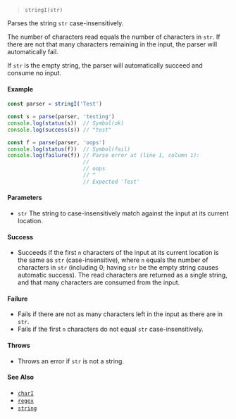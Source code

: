 <!--
 Copyright (c) 2020 Thomas J. Otterson
 
 This software is released under the MIT License.
 https://opensource.org/licenses/MIT
-->

> `stringI(str)`

Parses the string `str` case-insensitively.

The number of characters read equals the number of characters in `str`. If there are not that many characters remaining in the input, the parser will automatically fail.

If `str` is the empty string, the parser will automatically succeed and consume no input.

#### Example

```javascript
const parser = stringI('Test')

const s = parse(parser, 'testing')
console.log(status(s))  // Symbol(ok)
console.log(success(s)) // "test"

const f = parse(parser, 'oops')
console.log(status(f))  // Symbol(fail)
console.log(failure(f)) // Parse error at (line 1, column 1):
                        //
                        // oops
                        // ^
                        // Expected 'Test'
```

#### Parameters

* `str` The string to case-insensitively match against the input at its current location.

#### Success

* Succeeds if the first `n` characters of the input at its current location is the same as `str` (case-insensitive), where `n` equals the number of characters in `str` (including 0; having `str` be the empty string causes automatic success). The read characters are returned as a single string, and that many characters are consumed from the input.

#### Failure

* Fails if there are not as many characters left in the input as there are in `str`.
* Fails if the first `n` characters do not equal `str` case-insensitively.

#### Throws

* Throws an error if `str` is not a string.

#### See Also

* [`charI`](chari.md)
* [`regex`](regex.md)
* [`string`](string.md)